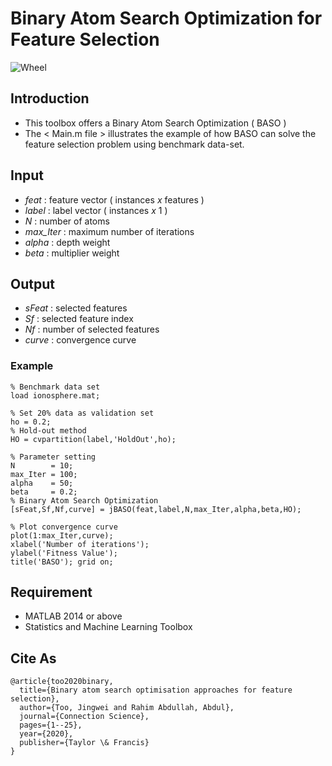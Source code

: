 # Binary Atom Search Optimization for Feature Selection

![Wheel](https://www.mathworks.com/matlabcentral/mlc-downloads/downloads/797de05c-9609-4d7a-9746-a459cbcd44aa/58c7f789-a9d7-458b-9ee0-e62af4c9ed18/images/1595483603.JPG)


## Introduction
* This toolbox offers a Binary Atom Search Optimization ( BASO )  
* The < Main.m file > illustrates the example of how BASO can solve the feature selection problem using benchmark data-set. 


## Input
* *feat*     : feature vector ( instances *x* features )
* *label*    : label vector ( instances *x* 1 )
* *N*        : number of atoms
* *max_Iter* : maximum number of iterations
* *alpha*    : depth weight
* *beta*     : multiplier weight


## Output
* *sFeat*    : selected features
* *Sf*       : selected feature index
* *Nf*       : number of selected features
* *curve*    : convergence curve


### Example
```code
% Benchmark data set 
load ionosphere.mat;  

% Set 20% data as validation set
ho = 0.2; 
% Hold-out method
HO = cvpartition(label,'HoldOut',ho);

% Parameter setting
N        = 10; 
max_Iter = 100; 
alpha    = 50; 
beta     = 0.2; 
% Binary Atom Search Optimization
[sFeat,Sf,Nf,curve] = jBASO(feat,label,N,max_Iter,alpha,beta,HO);

% Plot convergence curve
plot(1:max_Iter,curve); 
xlabel('Number of iterations');
ylabel('Fitness Value'); 
title('BASO'); grid on;

```


## Requirement
* MATLAB 2014 or above
* Statistics and Machine Learning Toolbox


## Cite As
```code
@article{too2020binary,
  title={Binary atom search optimisation approaches for feature selection},
  author={Too, Jingwei and Rahim Abdullah, Abdul},
  journal={Connection Science},
  pages={1--25},
  year={2020},
  publisher={Taylor \& Francis}
}

```

